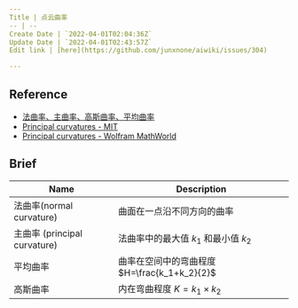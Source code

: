 ```yaml
---
Title | 点云曲率
-- | --
Create Date | `2022-04-01T02:04:36Z`
Update Date | `2022-04-01T02:43:57Z`
Edit link | [here](https://github.com/junxnone/aiwiki/issues/304)

---
```

## Reference
- [法曲率、主曲率、高斯曲率、平均曲率](https://zhuanlan.zhihu.com/p/149584374)
- [Principal curvatures - MIT](http://web.mit.edu/hyperbook/Patrikalakis-Maekawa-Cho/node30.html)
- [Principal curvatures - Wolfram MathWorld](https://mathworld.wolfram.com/PrincipalCurvatures.html)
## Brief

Name | Description
-- | --
法曲率(normal curvature) | 曲面在一点沿不同方向的曲率
主曲率 (principal curvature) | 法曲率中的最大值 $k_1$ 和最小值 $k_2$
平均曲率 | 曲率在空间中的弯曲程度 $H=\frac{k_1+k_2}{2}$
高斯曲率 | 内在弯曲程度 $K = k_1\times k_2$
